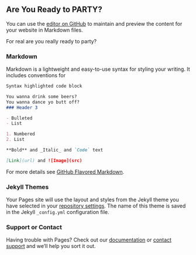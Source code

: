 ## Are You Ready to PARTY?

You can use the [editor on GitHub](https://github.com/tbmacnicholas/partytime.github.io/edit/gh-pages/index.md) to maintain and preview the content for your website in Markdown files.

For real are you really ready to party? 

### Markdown

Markdown is a lightweight and easy-to-use syntax for styling your writing. It includes conventions for

```markdown
Syntax highlighted code block

You wanna drink some beers?
You wanna dance yo butt off? 
### Header 3

- Bulleted
- List

1. Numbered
2. List

**Bold** and _Italic_ and `Code` text

[Link](url) and ![Image](src)
```

For more details see [GitHub Flavored Markdown](https://guides.github.com/features/mastering-markdown/).

### Jekyll Themes

Your Pages site will use the layout and styles from the Jekyll theme you have selected in your [repository settings](https://github.com/tbmacnicholas/partytime.github.io/settings). The name of this theme is saved in the Jekyll `_config.yml` configuration file.

### Support or Contact

Having trouble with Pages? Check out our [documentation](https://docs.github.com/categories/github-pages-basics/) or [contact support](https://support.github.com/contact) and we’ll help you sort it out.
